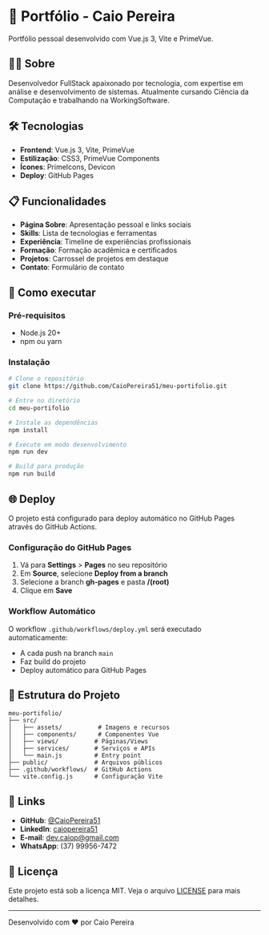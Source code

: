# 🚀 Portfólio - Caio Pereira

Portfólio pessoal desenvolvido com Vue.js 3, Vite e PrimeVue.

## 👨‍💻 Sobre

Desenvolvedor FullStack apaixonado por tecnologia, com expertise em análise e desenvolvimento de sistemas. Atualmente cursando Ciência da Computação e trabalhando na WorkingSoftware.

## 🛠️ Tecnologias

- **Frontend**: Vue.js 3, Vite, PrimeVue
- **Estilização**: CSS3, PrimeVue Components
- **Ícones**: PrimeIcons, Devicon
- **Deploy**: GitHub Pages

## 📋 Funcionalidades

- **Página Sobre**: Apresentação pessoal e links sociais
- **Skills**: Lista de tecnologias e ferramentas
- **Experiência**: Timeline de experiências profissionais
- **Formação**: Formação acadêmica e certificados
- **Projetos**: Carrossel de projetos em destaque
- **Contato**: Formulário de contato

## 🚀 Como executar

### Pré-requisitos
- Node.js 20+
- npm ou yarn

### Instalação
```bash
# Clone o repositório
git clone https://github.com/CaioPereira51/meu-portifolio.git

# Entre no diretório
cd meu-portifolio

# Instale as dependências
npm install

# Execute em modo desenvolvimento
npm run dev

# Build para produção
npm run build
```

## 🌐 Deploy

O projeto está configurado para deploy automático no GitHub Pages através do GitHub Actions.

### Configuração do GitHub Pages

1. Vá para **Settings** > **Pages** no seu repositório
2. Em **Source**, selecione **Deploy from a branch**
3. Selecione a branch **gh-pages** e pasta **/(root)**
4. Clique em **Save**

### Workflow Automático

O workflow `.github/workflows/deploy.yml` será executado automaticamente:
- A cada push na branch `main`
- Faz build do projeto
- Deploy automático para GitHub Pages

## 📁 Estrutura do Projeto

```
meu-portifolio/
├── src/
│   ├── assets/          # Imagens e recursos
│   ├── components/      # Componentes Vue
│   ├── views/          # Páginas/Views
│   ├── services/       # Serviços e APIs
│   └── main.js         # Entry point
├── public/             # Arquivos públicos
├── .github/workflows/  # GitHub Actions
└── vite.config.js      # Configuração Vite
```

## 🔗 Links

- **GitHub**: [@CaioPereira51](https://github.com/CaioPereira51)
- **LinkedIn**: [caiopereira51](https://www.linkedin.com/in/caiopereira51/)
- **E-mail**: dev.caiop@gmail.com
- **WhatsApp**: (37) 99956-7472

## 📄 Licença

Este projeto está sob a licença MIT. Veja o arquivo [LICENSE](LICENSE) para mais detalhes.

---

Desenvolvido com ❤️ por Caio Pereira
